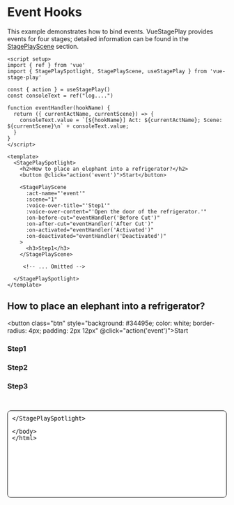 <script setup>
import { ref } from 'vue'
import { StagePlaySpotlight, StagePlayScene, useStagePlay } from '../../src/index.ts'

const { action } = useStagePlay()

const consoleText = ref("log....")

function eventHandler(hookName) {
  return ({ currentActName, currentScene}) => {
    consoleText.value = `[${hookName}] Act: ${currentActName}; Scene: ${currentScene}\n` + consoleText.value;
  }
}
</script>

# Event Hooks

This example demonstrates how to bind events. VueStagePlay provides events for four stages; detailed information can be found in the [StagePlayScene](/stage-play-scene.html#onbeforecut) section.

```vue
<script setup>
import { ref } from 'vue'
import { StagePlaySpotlight, StagePlayScene, useStagePlay } from 'vue-stage-play'

const { action } = useStagePlay()
const consoleText = ref("log....")

function eventHandler(hookName) {
  return ({ currentActName, currentScene}) => {
    consoleText.value = `[${hookName}] Act: ${currentActName}; Scene: ${currentScene}\n` + consoleText.value;
  }
}
</script>

<template>
  <StagePlaySpotlight>
    <h2>How to place an elephant into a refrigerator?</h2>
    <button @click="action('event')">Start</button>

    <StagePlayScene 
      :act-name="'event'"
      :scene="1"
      :voice-over-title="'Step1'"
      :voice-over-content="'Open the door of the refrigerator.'"
      :on-before-cut="eventHandler('Before Cut')"
      :on-after-cut="eventHandler('After Cut')"
      :on-activated="eventHandler('Activated')"
      :on-deactivated="eventHandler('Deactivated')"
    >
      <h3>Step1</h3>
    </StagePlayScene>

     <!-- ... Omitted -->

  </StagePlaySpotlight>
</template>
```

## How to place an elephant into a refrigerator? 

<button class="btn" style="background: #34495e; color: white; border-radius: 4px; padding: 2px 12px" @click="action('event')">Start</button>


<StagePlaySpotlight>
  <StagePlayScene :act-name="'event'" :scene="1" :voice-over-title="'Step1'" :voice-over-content="'Open the door of the refrigerator.'" :on-before-cut="eventHandler('Before Cut')" :on-after-cut="eventHandler('After Cut')" :on-activated="eventHandler('Activated')" :on-deactivated="eventHandler('Deactivated')" >

  ### Step1

  </StagePlayScene>

  <StagePlayScene :act-name="'event'" :scene="2" :voice-over-title="'Step2'" :voice-over-content="'Place the elephant inside the refrigerator.'" :on-before-cut="eventHandler('Before Cut')" :on-after-cut="eventHandler('After Cut')" :on-activated="eventHandler('Activated')" :on-deactivated="eventHandler('Deactivated')" >

  ### Step2

  </StagePlayScene>

  <StagePlayScene :act-name="'event'" :scene="3" :voice-over-title="'Step3'" :voice-over-content="'Close the door of the refrigerator.'" :on-before-cut="eventHandler('Before Cut')" :on-after-cut="eventHandler('After Cut')" :on-activated="eventHandler('Activated')" :on-deactivated="eventHandler('Deactivated')" >

  ### Step3

  </StagePlayScene>

  <textarea style="width: 100%; height: 200px; margin-top: 30px; padding: 10px; border: 1px solid #000; resize: none;; border-radius: 8px;" readonly v-model="consoleText" />
</StagePlaySpotlight>